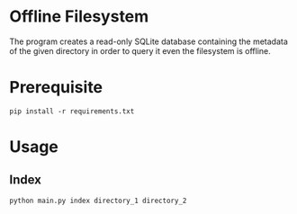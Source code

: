 # Offline Filesystem

The program creates a read-only SQLite database containing the metadata of the given directory in order to query it even the filesystem is offline.

# Prerequisite

`pip install -r requirements.txt`

# Usage

## Index

`python main.py index directory_1 directory_2`

